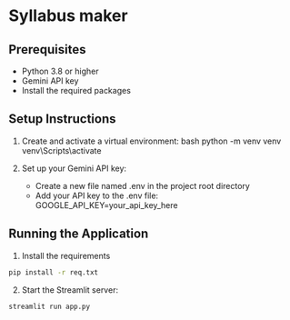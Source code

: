 # Syllabus maker

## Prerequisites

- Python 3.8 or higher
- Gemini API key
- Install the required packages

## Setup Instructions

1. Create and activate a virtual environment:
bash
python -m venv venv
venv\Scripts\activate

2. Set up your Gemini API key:
   - Create a new file named .env in the project root directory
   - Add your API key to the .env file:
      GOOGLE_API_KEY=your_api_key_here
     

## Running the Application

1. Install the requirements
```bash
pip install -r req.txt
```
2. Start the Streamlit server:
```bash
streamlit run app.py
```

